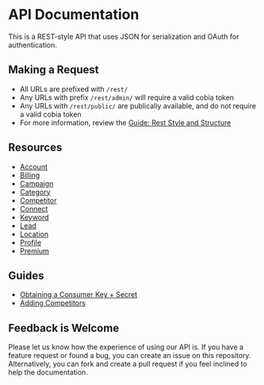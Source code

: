 API Documentation
===

This is a REST-style API that uses JSON for serialization and OAuth for authentication.

Making a Request
----------------

* All URLs are prefixed with `/rest/`
* Any URLs with prefix `/rest/admin/` will require a valid cobia token
* Any URLs with `/rest/public/` are publically available, and do not require a valid cobia token
* For more information, review the [Guide: Rest Style and Structure](https://github.com/CobiaSystems/api/wiki/Guide:-Rest-Style-and-Structure)

Resources
---
* [Account](https://github.com/CobiaSystems/api/wiki/Account)
* [Billing](https://github.com/CobiaSystems/api/wiki/Billing)
* [Campaign](https://github.com/CobiaSystems/api/wiki/Campaign)
* [Category](https://github.com/CobiaSystems/api/wiki/Category)
* [Competitor](https://github.com/CobiaSystems/api/wiki/Competitor)
* [Connect](https://github.com/CobiaSystems/api/wiki/Connect)
* [Keyword](https://github.com/CobiaSystems/api/wiki/Keyword)
* [Lead](https://github.com/CobiaSystems/api/wiki/Lead)
* [Location](https://github.com/CobiaSystems/api/wiki/Location)
* [Profile](https://github.com/CobiaSystems/api/wiki/Profile)
* [Premium](https://github.com/CobiaSystems/api/wiki/Premium)


Guides
---
* [Obtaining a Consumer Key + Secret](https://github.com/CobiaSystems/api/wiki/Guide:-Obtaining-A-Consumer-Key-And-Secret)
* [Adding Competitors](https://github.com/CobiaSystems/api/wiki/Guide:-Adding-Competitors)

Feedback is Welcome
---

Please let us know how the experience of using our API is. If you have a feature request or found a bug, you can create an issue on this repository. Alternatively, you can fork and create a pull request if you feel inclined to help the documentation.
